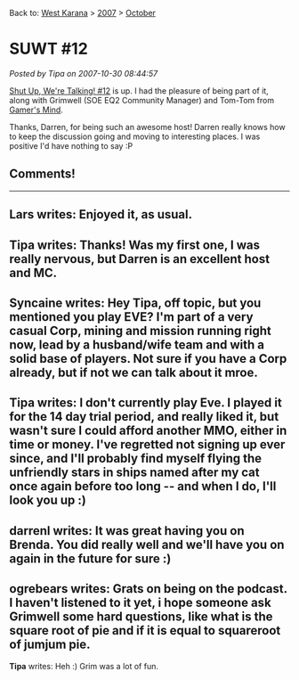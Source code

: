 Back to: [West Karana](/posts/westkarana.md) > [2007](/posts/2007/westkarana.md) > [October](./westkarana.md)
# SUWT #12

*Posted by Tipa on 2007-10-30 08:44:57*

[Shut Up, We're Talking! #12](http://commonsensegamer.com/?p=495) is up. I had the pleasure of being part of it, along with Grimwell (SOE EQ2 Community Manager) and Tom-Tom from [Gamer's Mind](http://www.gamersmind.org/).

Thanks, Darren, for being such an awesome host! Darren really knows how to keep the discussion going and moving to interesting places. I was positive I'd have nothing to say :P

## Comments!
---
**Lars** writes: Enjoyed it, as usual.
---
**Tipa** writes: Thanks! Was my first one, I was really nervous, but Darren is an excellent host and MC.
---
**Syncaine** writes: Hey Tipa, off topic, but you mentioned you play EVE? I'm part of a very casual Corp, mining and mission running right now, lead by a husband/wife team and with a solid base of players. Not sure if you have a Corp already, but if not we can talk about it mroe.
---
**Tipa** writes: I don't currently play Eve. I played it for the 14 day trial period, and really liked it, but wasn't sure I could afford another MMO, either in time or money. I've regretted not signing up ever since, and I'll probably find myself flying the unfriendly stars in ships named after my cat once again before too long -- and when I do, I'll look you up :)
---
**darrenl** writes: It was great having you on Brenda. You did really well and 
we'll have you on again in the future for sure :)
---
**ogrebears** writes: Grats on being on the podcast. I haven't listened to it yet, i hope someone ask Grimwell some hard questions, like what is the square root of pie and if it is equal to squareroot of jumjum pie.
---
**Tipa** writes: Heh :) Grim was a lot of fun.
